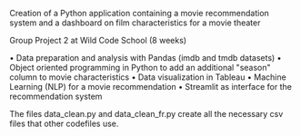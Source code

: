 Creation of a Python application containing a movie recommendation system and a dashboard on film characteristics for a movie theater

Group Project 2 at Wild Code School (8 weeks)

• Data preparation and analysis with Pandas (imdb and tmdb datasets)
• Object oriented programming in Python to add an additional "season" column to movie characteristics
• Data visualization in Tableau
• Machine Learning (NLP) for a movie recommendation
• Streamlit as interface for the recommendation system

The files data_clean.py and data_clean_fr.py create all the necessary csv files that other codefiles use.
